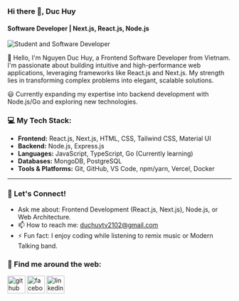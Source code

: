 ### Hi there 👋, Duc Huy
#### Software Developer | Next.js, React.js, Node.js
![Student and Software Developer](https://e0.pxfuel.com/wallpapers/398/350/desktop-wallpaper-nillia-webdesign-web-development-management.jpg)

👋 Hello, I'm Nguyen Duc Huy, a Frontend Software Developer from Vietnam. I'm passionate about building intuitive and high-performance web applications, leveraging frameworks like React.js and Next.js. My strength lies in transforming complex problems into elegant, scalable solutions.

😃 Currently expanding my expertise into backend development with Node.js/Go and exploring new technologies.

### 💻 My Tech Stack:
- **Frontend:** React.js, Next.js, HTML, CSS, Tailwind CSS, Material UI
- **Backend:** Node.js, Express.js
- **Languages:** JavaScript, TypeScript, Go (Currently learning)
- **Databases:** MongoDB, PostgreSQL
- **Tools & Platforms:** Git, GitHub, VS Code, npm/yarn, Vercel, Docker 

---

### 💬 Let's Connect!
- Ask me about: Frontend Development (React.js, Next.js), Node.js, or Web Architecture.
- 📫 How to reach me: duchuytv2102@gmail.com 
- ⚡ Fun fact: I enjoy coding while listening to remix music or Modern Talking band.



### 🔗 Find me around the web:
[<img src='https://cdn.jsdelivr.net/npm/simple-icons@3.0.1/icons/github.svg' alt='github' height='40'>](https://github.com/DucHuy2102)  [<img src='https://cdn.jsdelivr.net/npm/simple-icons@3.0.1/icons/facebook.svg' alt='facebook' height='40'>](https://www.facebook.com/Duc.Huy2102) [<img src='https://cdn.jsdelivr.net/npm/simple-icons@3.0.1/icons/linkedin.svg' alt='linkedin' height='40'>](https://www.linkedin.com/in/duchuy2102/)  

